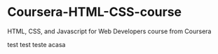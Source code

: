 # Coursera-HTML-CSS-course
HTML, CSS, and Javascript for Web Developers course from Coursera

test test teste acasa
